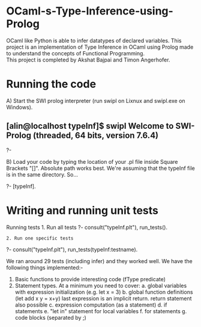 # OCaml-s-Type-Inference-using-Prolog
OCaml like Python is able to infer datatypes of declared variables. This project is an implementation of Type Inference in OCaml using Prolog made to understand the concepts of Functional Programming.  
This project is completed by Akshat Bajpai and Timon Angerhofer.

Running the code
================

A) Start the SWI prolog interpreter (run swipl 
on Lixnux and swipl.exe on Windows).

[alin@localhost typeInf]$ swipl
Welcome to SWI-Prolog (threaded, 64 bits, version 7.6.4)
-------
?-

B) Load your code by typing the location of your .pl file inside Square Brackets "[]". Absolute path works best.
We're assuming that the typeInf file is in the same directory. So...

?- [typeInf].

Writing and running unit tests
==============================

Running tests
    1. Run all tests
?- consult("typeInf.plt"), run_tests().

    2. Run one specific tests
?- consult("typeInf.plt"), run_tests(typeInf:testname).

We ran around 29 tests (including infer) and they worked well.
We have the following things implemented:-
1. Basic functions to provide interesting code (fType predicate)
2. Statement types. At a minimum you need to cover:
    a. global variables with expression initialization  (e.g. let x = 3)
    b. global function definitions (let add x y = x+y)
        last expression is an implicit return. return statement also possible
    c. expression computation (as a statement)
    d. if statements
    e. "let in" statement for local variables
    f. for statements
    g. code blocks (separated by ;)
